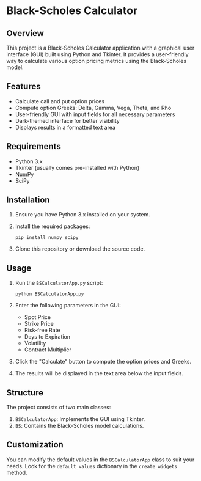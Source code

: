 # Black-Scholes Calculator

## Overview

This project is a Black-Scholes Calculator application with a graphical user interface (GUI) built using Python and Tkinter. It provides a user-friendly way to calculate various option pricing metrics using the Black-Scholes model.

## Features

- Calculate call and put option prices
- Compute option Greeks: Delta, Gamma, Vega, Theta, and Rho
- User-friendly GUI with input fields for all necessary parameters
- Dark-themed interface for better visibility
- Displays results in a formatted text area

## Requirements

- Python 3.x
- Tkinter (usually comes pre-installed with Python)
- NumPy
- SciPy

## Installation

1. Ensure you have Python 3.x installed on your system.
2. Install the required packages:

   ```
   pip install numpy scipy
   ```

3. Clone this repository or download the source code.

## Usage

1. Run the `BSCalculatorApp.py` script:

   ```
   python BSCalculatorApp.py
   ```

2. Enter the following parameters in the GUI:
   - Spot Price
   - Strike Price
   - Risk-free Rate
   - Days to Expiration
   - Volatility
   - Contract Multiplier

3. Click the "Calculate" button to compute the option prices and Greeks.

4. The results will be displayed in the text area below the input fields.

## Structure

The project consists of two main classes:

1. `BSCalculatorApp`: Implements the GUI using Tkinter.
2. `BS`: Contains the Black-Scholes model calculations.

## Customization

You can modify the default values in the `BSCalculatorApp` class to suit your needs. Look for the `default_values` dictionary in the `create_widgets` method.
